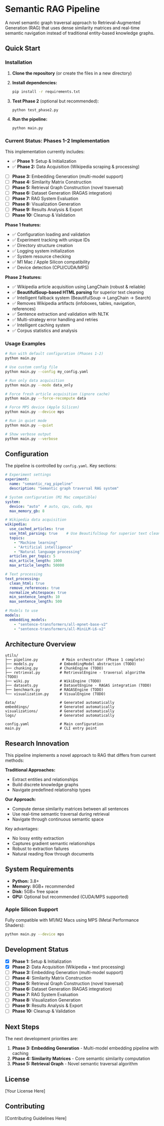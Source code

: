 # Semantic RAG Pipeline

A novel semantic graph traversal approach to Retrieval-Augmented Generation (RAG) that uses dense similarity matrices and real-time semantic navigation instead of traditional entity-based knowledge graphs.

## Quick Start

### Installation

1. **Clone the repository** (or create the files in a new directory)

2. **Install dependencies:**
   ```bash
   pip install -r requirements.txt
   ```

3. **Test Phase 2** (optional but recommended):
   ```bash
   python test_phase2.py
   ```

4. **Run the pipeline:**
   ```bash
   python main.py
   ```

### Current Status: Phases 1-2 Implementation

This implementation currently includes:

- ✅ **Phase 1:** Setup & Initialization
- ✅ **Phase 2:** Data Acquisition (Wikipedia scraping & processing)
- [ ] **Phase 3:** Embedding Generation (multi-model support)
- [ ] **Phase 4:** Similarity Matrix Construction  
- [ ] **Phase 5:** Retrieval Graph Construction (novel traversal)
- [ ] **Phase 6:** Dataset Generation (RAGAS integration)
- [ ] **Phase 7:** RAG System Evaluation
- [ ] **Phase 8:** Visualization Generation
- [ ] **Phase 9:** Results Analysis & Export
- [ ] **Phase 10:** Cleanup & Validation

**Phase 1 features:**
- ✅ Configuration loading and validation
- ✅ Experiment tracking with unique IDs
- ✅ Directory structure creation
- ✅ Logging system initialization
- ✅ System resource checking
- ✅ M1 Mac / Apple Silicon compatibility
- ✅ Device detection (CPU/CUDA/MPS)

**Phase 2 features:**
- ✅ Wikipedia article acquisition using LangChain (robust & reliable)
- ✅ **BeautifulSoup-based HTML parsing** for superior text cleaning
- ✅ Intelligent fallback system (BeautifulSoup → LangChain → Search)
- ✅ Removes Wikipedia artifacts (infoboxes, tables, navigation, references)
- ✅ Sentence extraction and validation with NLTK
- ✅ Multi-strategy error handling and retries
- ✅ Intelligent caching system
- ✅ Corpus statistics and analysis

### Usage Examples

```bash
# Run with default configuration (Phases 1-2)
python main.py

# Use custom config file
python main.py --config my_config.yaml

# Run only data acquisition
python main.py --mode data_only

# Force fresh article acquisition (ignore cache)
python main.py --force-recompute data

# Force MPS device (Apple Silicon)
python main.py --device mps

# Run in quiet mode
python main.py --quiet

# Show verbose output
python main.py --verbose
```

## Configuration

The pipeline is controlled by `config.yaml`. Key sections:

```yaml
# Experiment settings
experiment:
  name: "semantic_rag_pipeline"
  description: "Semantic graph traversal RAG system"

# System configuration (M1 Mac compatible)
system:
  device: "auto"  # auto, cpu, cuda, mps
  max_memory_gb: 8

# Wikipedia data acquisition
wikipedia:
  use_cached_articles: true
  use_html_parsing: true    # Use BeautifulSoup for superior text cleaning
  topics:
    - "Machine learning"
    - "Artificial intelligence"
    - "Natural language processing"
  articles_per_topic: 5
  min_article_length: 1000
  max_article_length: 50000

# Text processing
text_processing:
  clean_html: true
  remove_references: true
  normalize_whitespace: true
  min_sentence_length: 10
  max_sentence_length: 500
  
# Models to use
models:
  embedding_models:
    - "sentence-transformers/all-mpnet-base-v2"
    - "sentence-transformers/all-MiniLM-L6-v2"
```

## Architecture Overview

```
utils/
├── pipeline.py           # Main orchestrator (Phase 1 complete)
├── models.py            # EmbeddingModel abstraction (TODO)
├── chunking.py          # ChunkEngine (TODO)
├── retrieval.py         # RetrievalEngine - traversal algorithm (TODO)
├── wiki.py              # WikiEngine (TODO)
├── datasets.py          # DatasetEngine - RAGAS integration (TODO)
├── benchmark.py         # RAGASEngine (TODO)
└── visualization.py     # VisualEngine (TODO)

data/                    # Generated automatically
embeddings/              # Generated automatically  
visualizations/          # Generated automatically
logs/                    # Generated automatically

config.yaml              # Main configuration
main.py                  # CLI entry point
```

## Research Innovation

This pipeline implements a novel approach to RAG that differs from current methods:

**Traditional Approaches:**
- Extract entities and relationships
- Build discrete knowledge graphs
- Navigate predefined relationship types

**Our Approach:**
- Compute dense similarity matrices between all sentences
- Use real-time semantic traversal during retrieval
- Navigate through continuous semantic space

Key advantages:
- No lossy entity extraction
- Captures gradient semantic relationships
- Robust to extraction failures
- Natural reading flow through documents

## System Requirements

- **Python:** 3.8+
- **Memory:** 8GB+ recommended
- **Disk:** 5GB+ free space
- **GPU:** Optional but recommended (CUDA/MPS supported)

### Apple Silicon Support

Fully compatible with M1/M2 Macs using MPS (Metal Performance Shaders):
```bash
python main.py --device mps
```

## Development Status

- [x] **Phase 1:** Setup & Initialization
- [x] **Phase 2:** Data Acquisition (Wikipedia + text processing)
- [ ] **Phase 3:** Embedding Generation (multi-model support)
- [ ] **Phase 4:** Similarity Matrix Construction  
- [ ] **Phase 5:** Retrieval Graph Construction (novel traversal)
- [ ] **Phase 6:** Dataset Generation (RAGAS integration)
- [ ] **Phase 7:** RAG System Evaluation
- [ ] **Phase 8:** Visualization Generation
- [ ] **Phase 9:** Results Analysis & Export
- [ ] **Phase 10:** Cleanup & Validation

## Next Steps

The next development priorities are:

1. **Phase 3: Embedding Generation** - Multi-model embedding pipeline with caching
2. **Phase 4: Similarity Matrices** - Core semantic similarity computation  
3. **Phase 5: Retrieval Graph** - Novel semantic traversal algorithm

## License

[Your License Here]

## Contributing

[Contributing Guidelines Here]